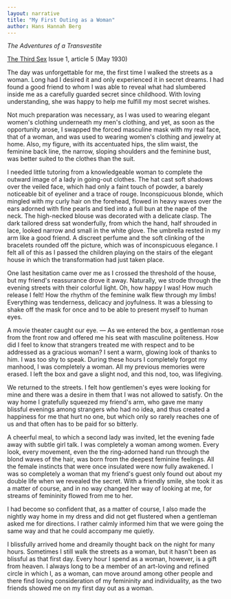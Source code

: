 ```yaml
---
layout: narrative
title: "My First Outing as a Woman"
author: Hans Hannah Berg
---
```


_The Adventures of a Transvestite_

[The Third Sex](/das-dritte-geschlecht/) Issue 1, article 5 (May 1930)

The day was unforgettable for me, the first time I walked the streets as a woman. Long had I desired it and only experienced it in secret dreams. I had found a good friend to whom I was able to reveal what had slumbered inside me as a carefully guarded secret since childhood. With loving understanding, she was happy to help me fulfill my most secret wishes.

Not much preparation was necessary, as I was used to wearing elegant women's clothing underneath my men's clothing, and yet, as soon as the opportunity arose, I swapped the forced masculine mask with my real face, that of a woman, and was used to wearing women's clothing and jewelry at home. Also, my figure, with its accentuated hips, the slim waist, the feminine back line, the narrow, sloping shoulders and the feminine bust, was better suited to the clothes than the suit.

I needed little tutoring from a knowledgeable woman to complete the outward image of a lady in going-out clothes. The hat cast soft shadows over the veiled face, which had only a faint touch of powder, a barely noticeable bit of eyeliner and a trace of rouge. Inconspicuous blonde, which mingled with my curly hair on the forehead, flowed in heavy waves over the ears adorned with fine pearls and tied into a full bun at the nape of the neck. The high-necked blouse was decorated with a delicate clasp. The dark tailored dress sat wonderfully, from which the hand, half shrouded in lace, looked narrow and small in the white glove. The umbrella rested in my arm like a good friend. A discreet perfume and the soft clinking of the bracelets rounded off the picture, which was of inconspicuous elegance. I felt all of this as I passed the children playing on the stairs of the elegant house in which the transformation had just taken place.

One last hesitation came over me as I crossed the threshold of the house, but my friend's reassurance drove it away. Naturally, we strode through the evening streets with their colorful light. Oh, how happy I was! How much release I felt! How the rhythm of the feminine walk flew through my limbs! Everything was tenderness, delicacy and joyfulness. It was a blessing to shake off the mask for once and to be able to present myself to human eyes.

A movie theater caught our eye. &mdash; As we entered the box, a gentleman rose from the front row and offered me his seat with masculine politeness. How did I feel to know that strangers treated me with respect and to be addressed as a gracious woman? I sent a warm, glowing look of thanks to him. I was too shy to speak. During these hours I completely forgot my manhood, I was completely a woman. All my previous memories were erased. I left the box and gave a slight nod, and this nod, too, was lifegiving.

We returned to the streets. I felt how gentlemen's eyes were looking for mine and there was a desire in them that I was not allowed to satisfy. On the way home I gratefully squeezed my friend's arm, who gave me many blissful evenings among strangers who had no idea, and thus created a happiness for me that hurt no one, but which only so rarely reaches one of us and that often has to be paid for so bitterly.

A cheerful meal, to which a second lady was invited, let the evening fade away with subtle girl talk. I was completely a woman among women. Every look, every movement, even the the ring-adorned hand run through the blond waves of the hair, was born from the deepest feminine feelings. All the female instincts that were once insulated were now fully awakened. I was so completely a woman that my friend's guest only found out about my double life when we revealed the secret. With a friendly smile, she took it as a matter of course, and in no way changed her way of looking at me, for streams of femininity flowed from me to her.

I had become so confident that, as a matter of course, I also made the nightly way home in my dress and did not get flustered when a gentleman asked me for directions. I rather calmly informed him that we were going the same way and that he could accompany me quietly.

I blissfully arrived home and dreamily thought back on the night for many hours. Sometimes I still walk the streets as a woman, but it hasn't been as blissful as that first day. Every hour I spend as a woman, however, is a gift from heaven. I always long to be a member of an art-loving and refined circle in which I, as a woman, can move around among other people and there find loving consideration of my femininity and individuality, as the two friends showed me on my first day out as a woman.
